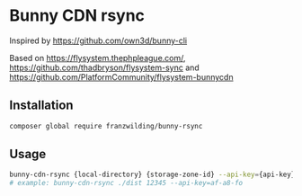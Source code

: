 # Bunny CDN rsync

Inspired by https://github.com/own3d/bunny-cli

Based on https://flysystem.thephpleague.com/, https://github.com/thadbryson/flysystem-sync and https://github.com/PlatformCommunity/flysystem-bunnycdn

## Installation
```bash
composer global require franzwilding/bunny-rsync 
```

## Usage
```bash
bunny-cdn-rsync {local-directory} {storage-zone-id} --api-key={api-key}
# example: bunny-cdn-rsync ./dist 12345 --api-key=af-a8-fo
```
